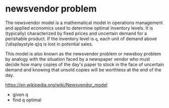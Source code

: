 # newsvendor problem
The newsvendor model is a mathematical model in operations management and applied economics used to determine optimal inventory levels. 
It is (typically) characterized by fixed prices and uncertain demand for a perishable product. 
If the inventory level is `q`, 
each unit of demand above {\displaystyle q}q is lost in potential sales. 

This model is also known as the newsvendor problem or newsboy problem by analogy with the situation faced by a newspaper vendor who must decide how many copies of the day's paper to stock in the face of uncertain demand and knowing that unsold copies will be worthless at the end of the day.

https://en.wikipedia.org/wiki/Newsvendor_model

- given q
- find q optimal